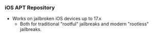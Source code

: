### iOS APT Repository
- Works on jailbroken iOS devices up to 17.x
   - Both for traditional "rootful" jailbreaks and modern "rootless" jailbreaks.
